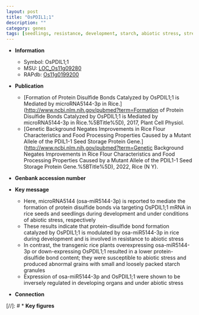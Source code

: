 ```yaml
---
layout: post
title: "OsPDIL1;1"
description: ""
category: genes
tags: [seedlings, resistance, development, starch, abiotic stress, stress, biotic stress, R protein]
---
```


* **Information**  
    + Symbol: OsPDIL1;1  
    + MSU: [LOC_Os11g09280](http://rice.uga.edu/cgi-bin/ORF_infopage.cgi?orf=LOC_Os11g09280)  
    + RAPdb: [Os11g0199200](https://rapdb.dna.affrc.go.jp/locus/?name=Os11g0199200)  

* **Publication**  
    + [Formation of Protein Disulfide Bonds Catalyzed by OsPDIL1;1 is Mediated by microRNA5144-3p in Rice.](http://www.ncbi.nlm.nih.gov/pubmed?term=Formation of Protein Disulfide Bonds Catalyzed by OsPDIL1;1 is Mediated by microRNA5144-3p in Rice.%5BTitle%5D), 2017, Plant Cell Physiol.
    + [Genetic Background Negates Improvements in Rice Flour Characteristics and Food Processing Properties Caused by a Mutant Allele of the PDIL1-1 Seed Storage Protein Gene.](http://www.ncbi.nlm.nih.gov/pubmed?term=Genetic Background Negates Improvements in Rice Flour Characteristics and Food Processing Properties Caused by a Mutant Allele of the PDIL1-1 Seed Storage Protein Gene.%5BTitle%5D), 2022, Rice (N Y).

* **Genbank accession number**  

* **Key message**  
    + Here, microRNA5144 (osa-miR5144-3p) is reported to mediate the formation of protein disulfide bonds via targeting OsPDIL1;1 mRNA in rice seeds and seedlings during development and under conditions of abiotic stress, respectively
    + These results indicate that protein-disulfide bond formation catalyzed by OsPDIL1;1 is modulated by osa-miR5144-3p in rice during development and is involved in resistance to abiotic stress
    + In contrast, the transgenic rice plants overexpressing osa-miR5144-3p or down-expressing OsPDIL1;1 resulted in a lower protein-disulfide bond content; they were susceptible to abiotic stress and produced abnormal grains with small and loosely packed starch granules
    + Expression of osa-miR5144-3p and OsPDIL1;1 were shown to be inversely regulated in developing organs and under abiotic stress

* **Connection**  

[//]: # * **Key figures**  


